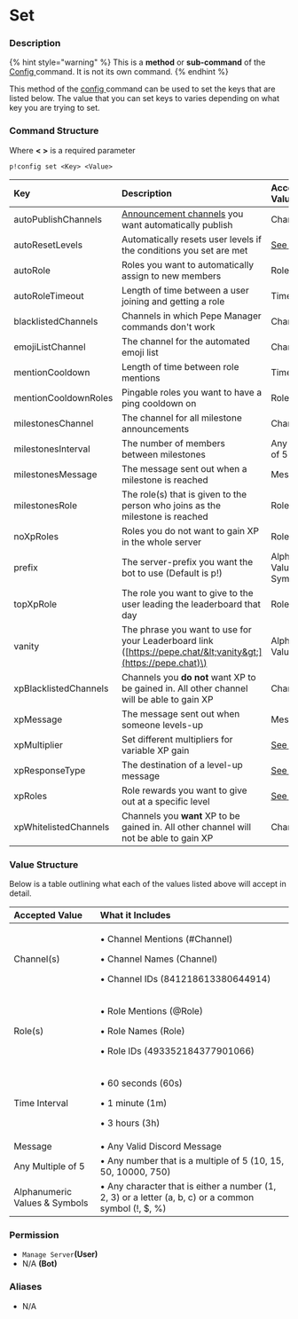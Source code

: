 # Set

### Description

{% hint style="warning" %}
This is a **method** or **sub-command** of the [Config ](./)command. It is not its own command.
{% endhint %}

This method of the [config ](./)command can be used to set the keys that are listed below. The value that you can set keys to varies depending on what key you are trying to set.

### Command Structure

Where **&lt; &gt;** is a required parameter

```text
p!config set <Key> <Value>
```

| Key | Description | Accepted Value |
| :--- | :--- | :--- |
| autoPublishChannels | [Announcement channels](https://support.discord.com/hc/en-us/articles/360032008192-Announcement-Channels-) you want automatically publish  | Channel\(s\) |
| autoResetLevels | Automatically resets user levels if the conditions you set are met | [See Here](https://docs.pepemanager.com/guides/setting-up-server-xp-leveling#automatically-resetting-levels) |
| autoRole | Roles you want to automatically assign to new members | Role\(s\) |
| autoRoleTimeout | Length of time between a user joining and getting a role | Time Interval |
| blacklistedChannels | Channels in which Pepe Manager commands don't work | Channel\(s\) |
| emojiListChannel | The channel for the automated emoji list | Channel |
| mentionCooldown | Length of time between role mentions | Time Interval |
| mentionCooldownRoles | Pingable roles you want to have a ping cooldown on | Role\(s\) |
| milestonesChannel | The channel for all milestone announcements | Channel |
| milestonesInterval | The number of members between milestones | Any Multiple of 5 |
| milestonesMessage | The message sent out when a milestone is reached | Message |
| milestonesRole | The role\(s\) that is given to the person who joins as the milestone is reached | Role\(s\) |
| noXpRoles | Roles you do not want to gain XP in the whole server | Role\(s\) |
| prefix | The server-prefix you want the bot to use \(Default is p!\) | Alphanumeric Values & Symbols |
| topXpRole | The role you want to give to the user leading the leaderboard that day | Role |
| vanity | The phrase you want to use for your Leaderboard link \([https://pepe.chat/&lt;vanity&gt;](https://pepe.chat)\) | Alphanumeric Values |
| xpBlacklistedChannels | Channels you **do not** want XP to be gained in. All other channel will be able to gain XP | Channel\(s\) |
| xpMessage | The message sent out when someone levels-up | Message |
| xpMultiplier | Set different multipliers for variable XP gain | [See Here](../../guides/setting-up-xp-multipliers.md) |
| xpResponseType | The destination of a level-up message | [See Here](https://docs.pepemanager.com/guides/setting-up-server-xp-leveling#where-to-send-the-level-up-message) |
| xpRoles | Role rewards you want to give out at a specific level | [See Here](https://docs.pepemanager.com/guides/setting-up-server-xp-leveling#adding-role-rewards) |
| xpWhitelistedChannels | Channels you **want** XP to be gained in. All other channel will not be able to gain XP | Channel\(s\) |

### Value Structure

Below is a table outlining what each of the values listed above will accept in detail. 

<table>
  <thead>
    <tr>
      <th style="text-align:left">Accepted Value</th>
      <th style="text-align:left">What it Includes</th>
    </tr>
  </thead>
  <tbody>
    <tr>
      <td style="text-align:left">Channel(s)</td>
      <td style="text-align:left">
        <p>&#x2022; Channel Mentions (#Channel)</p>
        <p>&#x2022; Channel Names (Channel)</p>
        <p>&#x2022; Channel IDs (841218613380644914)</p>
      </td>
    </tr>
    <tr>
      <td style="text-align:left">Role(s)</td>
      <td style="text-align:left">
        <p>&#x2022; Role Mentions (@Role)</p>
        <p>&#x2022; Role Names (Role)</p>
        <p>&#x2022; Role IDs (493352184377901066)</p>
      </td>
    </tr>
    <tr>
      <td style="text-align:left">Time Interval</td>
      <td style="text-align:left">
        <p>&#x2022; 60 seconds (60s)</p>
        <p>&#x2022; 1 minute (1m)</p>
        <p>&#x2022; 3 hours (3h)</p>
      </td>
    </tr>
    <tr>
      <td style="text-align:left">Message</td>
      <td style="text-align:left">&#x2022; Any Valid Discord Message</td>
    </tr>
    <tr>
      <td style="text-align:left">Any Multiple of 5</td>
      <td style="text-align:left">&#x2022; Any number that is a multiple of 5 (10, 15, 50, 10000, 750)</td>
    </tr>
    <tr>
      <td style="text-align:left">Alphanumeric Values &amp; Symbols</td>
      <td style="text-align:left">&#x2022; Any character that is either a number (1, 2, 3) or a letter (a,
        b, c) or a common symbol (!, $, %)</td>
    </tr>
  </tbody>
</table>

### **Permission**

* `Manage Server`**\(User\)**
* N/A **\(Bot\)**

### Aliases

* N/A



